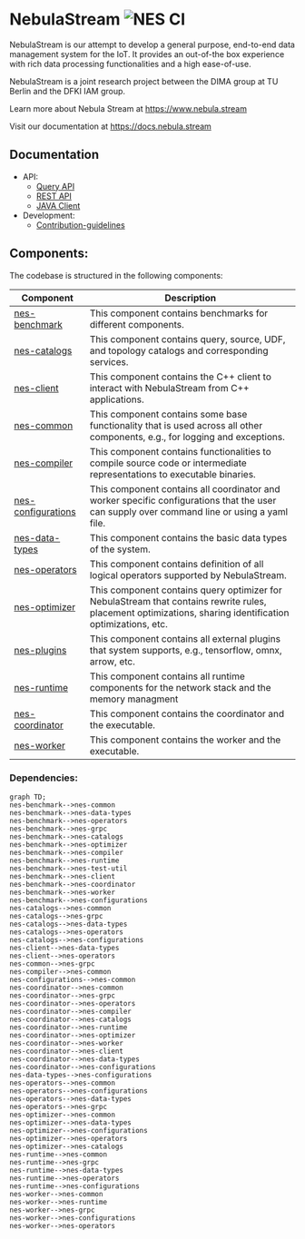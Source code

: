 # NebulaStream ![NES CI](https://github.com/nebulastream/nebulastream/workflows/NES%20CI/badge.svg)

NebulaStream is our attempt to develop a general purpose, end-to-end data management system for the IoT.
It provides an out-of-the box experience with rich data processing functionalities and a high ease-of-use.

NebulaStream is a joint research project between the DIMA group at TU Berlin and the DFKI IAM group.

Learn more about Nebula Stream at https://www.nebula.stream

Visit our documentation at https://docs.nebula.stream

## Documentation
- API:
    - [Query API](https://docs.nebula.stream/docs/query-api/generalconcept/) 
    - [REST API](https://docs.nebula.stream/docs/clients/rest-api/)     
    - [JAVA Client](https://docs.nebula.stream/docs/clients/java-client/)
- Development:
    - [Contribution-guidelines](https://docs.nebula.stream/docs/dev/contribution-guidelines/)
  
## Components:

The codebase is structured in the following components:

| Component                                | Description                                                                                                                                               |
|------------------------------------------|-----------------------------------------------------------------------------------------------------------------------------------------------------------|
| [nes-benchmark](nes-benchmark)           | This component contains benchmarks for different components.                                                                                              |
| [nes-catalogs](nes-catalogs)             | This component contains query, source, UDF, and topology catalogs and corresponding services.                                                             |
| [nes-client](nes-client)                 | This component contains the C++ client to interact with NebulaStream from C++ applications.                                                               |
| [nes-common](nes-common)                 | This component contains some base functionality that is used across all other components, e.g., for logging and exceptions.                               |
| [nes-compiler](nes-compiler)             | This component contains functionalities to compile source code or intermediate representations to executable binaries.                                    |
| [nes-configurations](nes-configurations) | This component contains all coordinator and worker specific configurations that the user can supply over command line or using a yaml file.               |
| [nes-data-types](nes-data-types)         | This component contains the basic data types of the system.                                                                                               |
| [nes-operators](nes-operators)           | This component contains definition of all logical operators supported by NebulaStream.                                                                    |
| [nes-optimizer](nes-optimizer)           | This component contains query optimizer for NebulaStream that contains rewrite rules, placement optimizations, sharing identification optimizations, etc. |
| [nes-plugins](nes-plugins)               | This component contains all external plugins that system supports, e.g., tensorflow, omnx, arrow, etc.                                                    |
| [nes-runtime](nes-runtime)               | This component contains all runtime components for the network stack and the memory managment                                                             |
| [nes-coordinator](nes-coordinator)       | This component contains the coordinator and the executable.                                                                                               |
| [nes-worker](nes-coordinator)            | This component contains the worker and the executable.                                                                                                    |

### Dependencies:

```mermaid
graph TD;
nes-benchmark-->nes-common
nes-benchmark-->nes-data-types
nes-benchmark-->nes-operators
nes-benchmark-->nes-grpc
nes-benchmark-->nes-catalogs
nes-benchmark-->nes-optimizer
nes-benchmark-->nes-compiler
nes-benchmark-->nes-runtime
nes-benchmark-->nes-test-util
nes-benchmark-->nes-client
nes-benchmark-->nes-coordinator
nes-benchmark-->nes-worker
nes-benchmark-->nes-configurations
nes-catalogs-->nes-common
nes-catalogs-->nes-grpc
nes-catalogs-->nes-data-types
nes-catalogs-->nes-operators
nes-catalogs-->nes-configurations
nes-client-->nes-data-types
nes-client-->nes-operators
nes-common-->nes-grpc
nes-compiler-->nes-common
nes-configurations-->nes-common
nes-coordinator-->nes-common
nes-coordinator-->nes-grpc
nes-coordinator-->nes-operators
nes-coordinator-->nes-compiler
nes-coordinator-->nes-catalogs
nes-coordinator-->nes-runtime
nes-coordinator-->nes-optimizer
nes-coordinator-->nes-worker
nes-coordinator-->nes-client
nes-coordinator-->nes-data-types
nes-coordinator-->nes-configurations
nes-data-types-->nes-configurations
nes-operators-->nes-common
nes-operators-->nes-configurations
nes-operators-->nes-data-types
nes-operators-->nes-grpc
nes-optimizer-->nes-common
nes-optimizer-->nes-data-types
nes-optimizer-->nes-configurations
nes-optimizer-->nes-operators
nes-optimizer-->nes-catalogs
nes-runtime-->nes-common
nes-runtime-->nes-grpc
nes-runtime-->nes-data-types
nes-runtime-->nes-operators
nes-runtime-->nes-configurations
nes-worker-->nes-common
nes-worker-->nes-runtime
nes-worker-->nes-grpc
nes-worker-->nes-configurations
nes-worker-->nes-operators
```